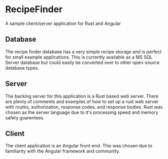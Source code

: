 # RecipeFinder

A sample client/server application for Rust and Angular

## Database

The recipe finder database has a very simple recipe storage and is perfect for small example applications.
This is currently available as a MS SQL Server database but could easily be converted over to other open-source database types.

## Server

The backing server for this application is a Rust based web server.
There are plenty of comments and examples of how to set up a rust web server with routes, authorization, response codes, and response bodies.
Rust was chosen as the server language due to it's processing speed and memory safety guarentees.

## Client

The client application is an Angular front-end.
This was chosen due to familiarity with the Angular framework and community.
